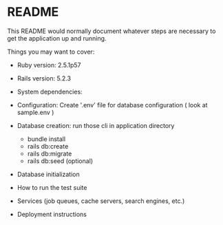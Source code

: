 # README

This README would normally document whatever steps are necessary to get the
application up and running.

Things you may want to cover:

* Ruby version: 2.5.1p57

* Rails version: 5.2.3

* System dependencies:

* Configuration: Create '.env' file for database configuration ( look at sample.env )

* Database creation: run those cli in application directory
  - bundle install
  - rails db:create
  - rails db:migrate
  - rails db:seed (optional)

* Database initialization

* How to run the test suite

* Services (job queues, cache servers, search engines, etc.)

* Deployment instructions

